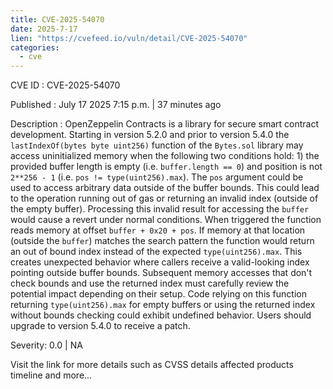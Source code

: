 ```yaml
--- 
title: CVE-2025-54070
date: 2025-7-17
lien: "https://cvefeed.io/vuln/detail/CVE-2025-54070"
categories:
  - cve
---
```


CVE ID : CVE-2025-54070

Published :  July 17
2025
7:15 p.m. | 37 minutes ago

Description : OpenZeppelin Contracts is a library for secure smart contract development. Starting in version 5.2.0 and prior to version 5.4.0
the `lastIndexOf(bytes
byte
uint256)` function of the `Bytes.sol` library may access uninitialized memory when the following two conditions hold: 1) the provided buffer length is empty (i.e. `buffer.length == 0`) and position is not `2**256 - 1` (i.e. `pos != type(uint256).max`). The `pos` argument could be used to access arbitrary data outside of the buffer bounds. This could lead to the operation running out of gas
or returning an invalid index (outside of the empty buffer). Processing this invalid result for accessing the `buffer` would cause a revert under normal conditions. When triggered
the function reads memory at offset `buffer + 0x20 + pos`. If memory at that location (outside the `buffer`) matches the search pattern
the function would return an out of bound index instead of the expected `type(uint256).max`. This creates unexpected behavior where callers receive a valid-looking index pointing outside buffer bounds. Subsequent memory accesses that don't check bounds and use the returned index must carefully review the potential impact depending on their setup. Code relying on this function returning `type(uint256).max` for empty buffers or using the returned index without bounds checking could exhibit undefined behavior. Users should upgrade to version 5.4.0 to receive a patch.

Severity: 0.0 | NA

Visit the link for more details
such as CVSS details
affected products
timeline
and more...
